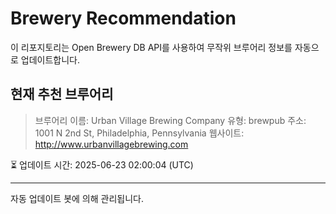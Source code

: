 # Brewery Recommendation

이 리포지토리는 Open Brewery DB API를 사용하여 무작위 브루어리 정보를 자동으로 업데이트합니다.

## 현재 추천 브루어리
> 브루어리 이름: Urban Village Brewing Company
유형: brewpub
주소: 1001 N 2nd St, Philadelphia, Pennsylvania
웹사이트: http://www.urbanvillagebrewing.com

⏳ 업데이트 시간: 2025-06-23 02:00:04 (UTC)

---
자동 업데이트 봇에 의해 관리됩니다.